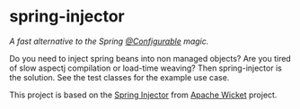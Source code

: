 # spring-injector
*A fast alternative to the Spring [@Configurable](http://docs.spring.io/spring/docs/current/spring-framework-reference/html/aop.html#aop-using-aspectj) magic.*

Do you need to inject spring beans into non managed objects? Are you tired of slow aspectj compilation or load-time weaving? Then spring-injector is the solution. See the test classes for the example use case.

This project is based on the [Spring Injector](https://ci.apache.org/projects/wicket/apidocs/8.x/org/apache/wicket/spring/injection/annot/SpringComponentInjector.html) from [Apache Wicket](http://wicket.apache.org/) project. 
